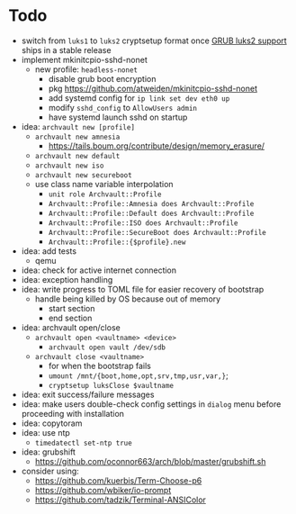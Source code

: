 Todo
====

- switch from `luks1` to `luks2` cryptsetup format once [GRUB luks2
  support][GRUB luks2 support] ships in a stable release
- implement mkinitcpio-sshd-nonet
  - new profile: `headless-nonet`
    - disable grub boot encryption
    - pkg https://github.com/atweiden/mkinitcpio-sshd-nonet
    - add systemd config for `ip link set dev eth0 up`
    - modify `sshd_config` to `AllowUsers admin`
    - have systemd launch sshd on startup
- idea: `archvault new [profile]`
  - `archvault new amnesia`
    - https://tails.boum.org/contribute/design/memory_erasure/
  - `archvault new default`
  - `archvault new iso`
  - `archvault new secureboot`
  - use class name variable interpolation
    - `unit role Archvault::Profile`
    - `Archvault::Profile::Amnesia does Archvault::Profile`
    - `Archvault::Profile::Default does Archvault::Profile`
    - `Archvault::Profile::ISO does Archvault::Profile`
    - `Archvault::Profile::SecureBoot does Archvault::Profile`
    - `Archvault::Profile::{$profile}.new`
- idea: add tests
  - qemu
- idea: check for active internet connection
- idea: exception handling
- idea: write progress to TOML file for easier recovery of bootstrap
  - handle being killed by OS because out of memory
    - start section
    - end section
- idea: archvault open/close
  - `archvault open <vaultname> <device>`
    - `archvault open vault /dev/sdb`
  - `archvault close <vaultname>`
    - for when the bootstrap fails
    - `umount /mnt/{boot,home,opt,srv,tmp,usr,var,}`;
    - `cryptsetup luksClose $vaultname`
- idea: exit success/failure messages
- idea: make users double-check config settings in `dialog` menu before
  proceeding with installation
- idea: copytoram
- idea: use ntp
  - `timedatectl set-ntp true`
- idea: grubshift
  - https://github.com/oconnor663/arch/blob/master/grubshift.sh
- consider using:
  - https://github.com/kuerbis/Term-Choose-p6
  - https://github.com/wbiker/io-prompt
  - https://github.com/tadzik/Terminal-ANSIColor

[GRUB luks2 support]: https://savannah.gnu.org/bugs/?55093
